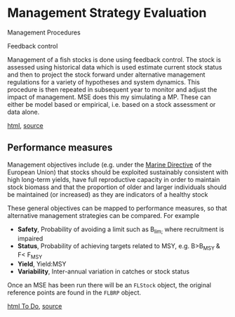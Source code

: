 # Management Strategy Evaluation
Management Procedures

Feedback control

Management of a fish stocks is done using feedback control. 
The stock is assessed using historical data which is used estimate current stock status 
and then to project the stock forward under alternative management regulations for a variety
of hypotheses and system dynamics. This procedure is then repeated in subsequent year to monitor and adjust the impact of management. MSE does this my simulating a MP. These can either be model based or empirical, i.e. based on a stock assessment or data alone. 

[html](http://rpubs.com/laurie/449145), [source](https://github.com/flr/mydas-pkg/blob/master/vignettes/mydas_mse.Rmd)

## Performance measures 

Management objectives include (e.g. under the [Marine Directive](http://ec.europa.eu/environment/marine/good-environmental-status/descriptor-3/index_en.htm) of the European Union) that stocks should be exploited sustainably consistent with high long-term yields, have full reproductive capacity in order to maintain stock biomass and that the proportion of older and larger individuals should be maintained (or increased) as they are indicators of a healthy stock

These general objectives can be mapped to performance measures, so that alternative management strategies can be compared. For example

+ **Safety**, Probability of avoiding a limit such as  B<sub>lim;</sub> where recruitment is impaired
+ **Status**, Probability of achieving targets related to MSY, e.g.  B>B<sub>MSY </sub> & F< F<sub>MSY</sub>
+ **Yield**, Yield:MSY
+ **Variability**, Inter-annual variation in catches or stock status

Once an MSE has been run there will be an `FLStock` object, the original reference points are found in the `FLBRP` object.

[html To Do](), [source](https://github.com/flr/mydas-pkg/blob/master/vignettes/mydas_performance.Rmd)




